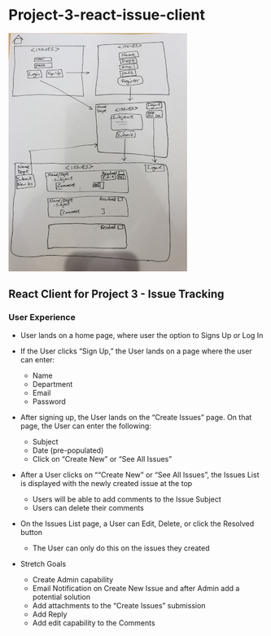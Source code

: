 # Project-3-react-issue-client

![wireframe](Images/P3_Wireframe.png)

## React Client for Project 3 - Issue Tracking 

### User Experience

  * User lands on a home page, where user the option to Signs Up or Log In
  *	If the User clicks “Sign Up,” the User lands on a page where the user can enter:
     - Name
     - Department
     - Email
     - Password
  * After signing up, the User lands on the “Create Issues” page.  On that page, the User can enter the following:
     - Subject
     - Date (pre-populated)
     - Click on “Create New” or “See All Issues”
  *	After a User clicks on ““Create New” or “See All Issues”, the Issues List is displayed with the newly created issue at the top
     - Users will be able to add comments to the Issue Subject
     - Users can delete their comments
  *	On the Issues List page, a User can Edit, Delete, or click the Resolved button
     -	The User can only do this on the issues they created
     
  * Stretch Goals
     -	Create Admin capability
     - Email Notification on Create New Issue and after Admin add a potential solution
     -	Add attachments to the “Create Issues” submission
     -	Add Reply
     -	Add edit capability to the Comments

